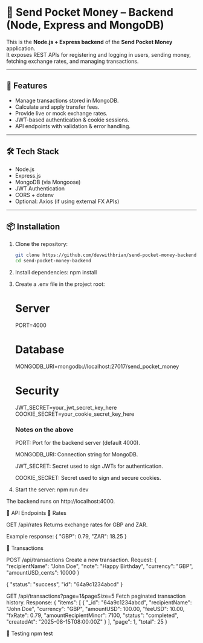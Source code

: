 # 💸 Send Pocket Money – Backend (Node, Express and MongoDB)

This is the **Node.js + Express backend** of the **Send Pocket Money** application.  
It exposes REST APIs for registering and logging in users, sending money, fetching exchange rates, and managing transactions.

---

## 🚀 Features
- Manage transactions stored in MongoDB.
- Calculate and apply transfer fees.
- Provide live or mock exchange rates.
- JWT-based authentication & cookie sessions.
- API endpoints with validation & error handling.

---

## 🛠️ Tech Stack
- Node.js
- Express.js
- MongoDB (via Mongoose)
- JWT Authentication
- CORS + dotenv
- Optional: Axios (if using external FX APIs)

---

## 📦 Installation

1. Clone the repository:
   ```bash
   git clone https://github.com/devwithbrian/send-pocket-money-backend.git
   cd send-pocket-money-backend
2. Install dependencies:
   npm install
3. Create a .env file in the project root:
   # Server
   PORT=4000
   
   # Database
    MONGODB_URI=mongodb://localhost:27017/send_pocket_money
    
   # Security
   JWT_SECRET=your_jwt_secret_key_here
   COOKIE_SECRET=your_cookie_secret_key_here

   ### Notes on the above
   PORT: Port for the backend server (default 4000).

   MONGODB_URI: Connection string for MongoDB.

   JWT_SECRET: Secret used to sign JWTs for authentication.

   COOKIE_SECRET: Secret used to sign and secure cookies.
4. Start the server:
   npm run dev 

The backend runs on http://localhost:4000.

📂 API Endpoints
🔹 Rates

GET /api/rates
Returns exchange rates for GBP and ZAR.

Example response:
{
  "GBP": 0.79,
  "ZAR": 18.25
}

🔹 Transactions

POST /api/transactions
Create a new transaction.
Request:
{
  "recipientName": "John Doe",
  "note": "Happy Birthday",
  "currency": "GBP",
  "amountUSD_cents": 10000
}

{
  "status": "success",
  "id": "64a9c1234abcd"
}

GET /api/transactions?page=1&pageSize=5
Fetch paginated transaction history.
Response:
{
  "items": [
    {
      "_id": "64a9c1234abcd",
      "recipientName": "John Doe",
      "currency": "GBP",
      "amountUSD": 100.00,
      "feeUSD": 10.00,
      "fxRate": 0.79,
      "amountRecipientMinor": 7100,
      "status": "completed",
      "createdAt": "2025-08-15T08:00:00Z"
    }
  ],
  "page": 1,
  "total": 25
}

🧪 Testing
npm test

